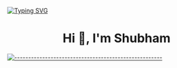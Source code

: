 [![Typing SVG](https://readme-typing-svg.demolab.com?font=Fira+Code&size=25&color=0F2187&width=435&lines=Data+Scientist)](https://git.io/typing-svg)
<h1 align="center">Hi 👋, I'm Shubham</h1>

[![-----------------------------------------------------](
https://raw.githubusercontent.com/andreasbm/readme/master/assets/lines/aqua.png)](https://github.com/Shubham?tab=repositories)


